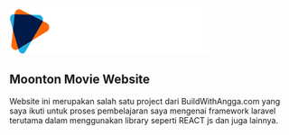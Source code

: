 ![Logo App](/public/images/moonton-white.svg)

## Moonton Movie Website

Website ini merupakan salah satu project dari BuildWithAngga.com yang saya ikuti untuk proses pembelajaran saya mengenai framework laravel terutama dalam menggunakan library seperti REACT js dan juga lainnya.
